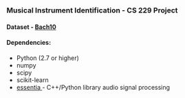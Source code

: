 <h3><b>Musical Instrument Identification</b> - CS 229 Project</h3>

<h4><b>Dataset</b> - <a href = "https://www.semanticscholar.org/paper/Bach-10-Dataset-A-Versatile-Polyphonic-Music-Duan-Pardo/d6a8b32bc767dff6919c6c9aa4b758a8af75c31c"> Bach10 </a> </h4>

<h4><b>Dependencies</b>: </h4>
<ul>
	<li>Python (2.7 or higher)</li>
	<li>numpy</li>
	<li>scipy</li>
	<li>scikit-learn</li>
	<li><a href = "https://github.com/MTG/essentia"> essentia </a> - C++/Python library audio signal processing</li>
</ul>
		
	
			
